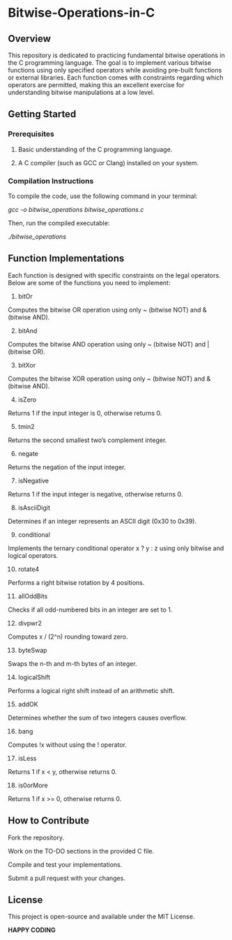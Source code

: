 # Bitwise-Operations-in-C

## Overview

This repository is dedicated to practicing fundamental bitwise operations in the C programming language. The goal is to implement various bitwise functions using only specified operators while avoiding pre-built functions or external libraries. Each function comes with constraints regarding which operators are permitted, making this an excellent exercise for understanding bitwise manipulations at a low level.

## Getting Started

### Prerequisites

1. Basic understanding of the C programming language.

2. A C compiler (such as GCC or Clang) installed on your system.

### Compilation Instructions

To compile the code, use the following command in your terminal:

_gcc -o bitwise_operations bitwise_operations.c_

Then, run the compiled executable:

_./bitwise_operations_

## Function Implementations

Each function is designed with specific constraints on the legal operators. Below are some of the functions you need to implement:

1. bitOr

  Computes the bitwise OR operation using only ~ (bitwise NOT) and & (bitwise AND).

2. bitAnd

  Computes the bitwise AND operation using only ~ (bitwise NOT) and | (bitwise OR).

3. bitXor

  Computes the bitwise XOR operation using only ~ (bitwise NOT) and & (bitwise AND).

4. isZero

  Returns 1 if the input integer is 0, otherwise returns 0.

5. tmin2

  Returns the second smallest two’s complement integer.

6. negate

  Returns the negation of the input integer.

7. isNegative

  Returns 1 if the input integer is negative, otherwise returns 0.

8. isAsciiDigit

  Determines if an integer represents an ASCII digit (0x30 to 0x39).

9. conditional

  Implements the ternary conditional operator x ? y : z using only bitwise and logical operators.

10. rotate4

  Performs a right bitwise rotation by 4 positions.

11. allOddBits

  Checks if all odd-numbered bits in an integer are set to 1.

12. divpwr2

  Computes x / (2^n) rounding toward zero.

13. byteSwap

  Swaps the n-th and m-th bytes of an integer.

14. logicalShift

  Performs a logical right shift instead of an arithmetic shift.

15. addOK

  Determines whether the sum of two integers causes overflow.

16. bang

  Computes !x without using the ! operator.

17. isLess

  Returns 1 if x < y, otherwise returns 0.

18. is0orMore

  Returns 1 if x >= 0, otherwise returns 0.

## How to Contribute

Fork the repository.

Work on the TO-DO sections in the provided C file.

Compile and test your implementations.

Submit a pull request with your changes.

## License

This project is open-source and available under the MIT License.



**HAPPY CODING**

